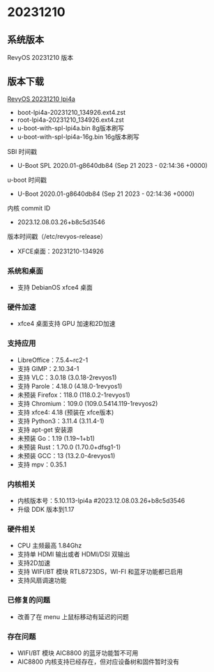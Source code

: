 # 20231210

## 系统版本

RevyOS 20231210 版本

## 版本下载

[RevyOS 20231210 lpi4a](https://mirror.iscas.ac.cn/revyos/extra/images/lpi4a/20231210/)

- boot-lpi4a-20231210_134926.ext4.zst
- root-lpi4a-20231210_134926.ext4.zst
- u-boot-with-spl-lpi4a.bin     8g版本刷写
- u-boot-with-spl-lpi4a-16g.bin 16g版本刷写

SBI 时间戳

- U-Boot SPL 2020.01-g8640db84 (Sep 21 2023 - 02:14:36 +0000)

u-boot 时间戳

- U-Boot 2020.01-g8640db84 (Sep 21 2023 - 02:14:36 +0000)

内核 commit ID

- 2023.12.08.03.26+b8c5d3546

版本时间戳（/etc/revyos-release）

- XFCE桌面：20231210-134926

### 系统和桌面

- 支持 DebianOS xfce4 桌面

### 硬件加速

- xfce4 桌面支持 GPU 加速和2D加速

### 支持应用

- LibreOffice：7.5.4~rc2-1
- 支持 GIMP：2.10.34-1
- 支持 VLC：3.0.18 (3.0.18-2revyos1)
- 支持 Parole：4.18.0 (4.18.0-1revyos1)
- 未预装 Firefox：118.0 (118.0.2-1revyos1)
- 支持 Chromium：109.0 (109.0.5414.119-1revyos2)
- 支持 xfce4: 4.18 (预装在 xfce版本)
- 支持 Python3：3.11.4 (3.11.4-1)
- 支持 apt-get 安装源
- 未预装 Go：1.19 (1.19~1+b1)
- 未预装 Rust：1.70.0 (1.70.0+dfsg1-1)
- 未预装 GCC：13 (13.2.0-4revyos1)
- 支持 mpv：0.35.1

### 内核相关

- 内核版本号：5.10.113-lpi4a #2023.12.08.03.26+b8c5d3546
- 升级 DDK 版本到1.17

### 硬件相关

- CPU 主频最高 1.84Ghz
- 支持单 HDMI 输出或者 HDMI/DSI 双输出
- 支持2D加速
- 支持 WIFI/BT 模块 RTL8723DS，WI-FI 和蓝牙功能都已启用
- 支持风扇调速功能

### 已修复的问题

- 改善了在 menu 上鼠标移动有延迟的问题

### 存在问题

- WIFI/BT 模块 AIC8800 的蓝牙功能暂不可用
- AIC8800 内核支持已经存在，但对应设备树和固件暂时没有
